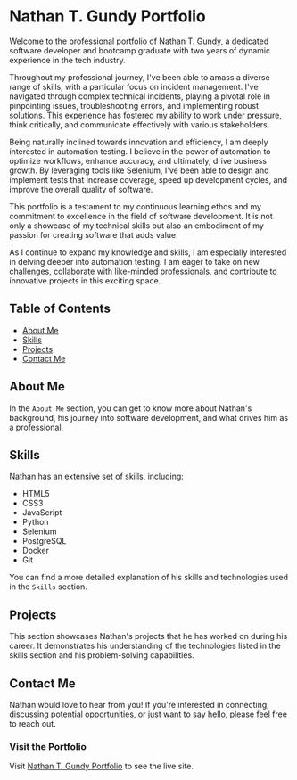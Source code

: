 # Nathan T. Gundy Portfolio

Welcome to the professional portfolio of Nathan T. Gundy, a dedicated software developer and bootcamp graduate with two years of dynamic experience in the tech industry. 

Throughout my professional journey, I've been able to amass a diverse range of skills, with a particular focus on incident management. I've navigated through complex technical incidents, playing a pivotal role in pinpointing issues, troubleshooting errors, and implementing robust solutions. This experience has fostered my ability to work under pressure, think critically, and communicate effectively with various stakeholders.

Being naturally inclined towards innovation and efficiency, I am deeply interested in automation testing. I believe in the power of automation to optimize workflows, enhance accuracy, and ultimately, drive business growth. By leveraging tools like Selenium, I've been able to design and implement tests that increase coverage, speed up development cycles, and improve the overall quality of software.

This portfolio is a testament to my continuous learning ethos and my commitment to excellence in the field of software development. It is not only a showcase of my technical skills but also an embodiment of my passion for creating software that adds value.

As I continue to expand my knowledge and skills, I am especially interested in delving deeper into automation testing. I am eager to take on new challenges, collaborate with like-minded professionals, and contribute to innovative projects in this exciting space.

## Table of Contents

- [About Me](#about-me)
- [Skills](#skills)
- [Projects](#projects)
- [Contact Me](#contact-me)

## About Me

In the `About Me` section, you can get to know more about Nathan's background, his journey into software development, and what drives him as a professional.

## Skills

Nathan has an extensive set of skills, including:

- HTML5
- CSS3
- JavaScript
- Python
- Selenium
- PostgreSQL
- Docker
- Git

You can find a more detailed explanation of his skills and technologies used in the `Skills` section.

## Projects

This section showcases Nathan's projects that he has worked on during his career. It demonstrates his understanding of the technologies listed in the skills section and his problem-solving capabilities.

## Contact Me

Nathan would love to hear from you! If you're interested in connecting, discussing potential opportunities, or just want to say hello, please feel free to reach out.

### Visit the Portfolio

Visit [Nathan T. Gundy Portfolio](https://www.nathangundy.com/) to see the live site.
